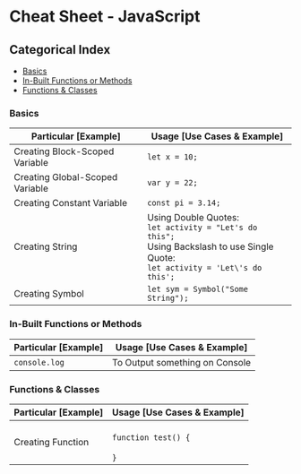 # Cheat Sheet - JavaScript

## Categorical Index

- [Basics](#basics)
- [In-Built Functions or Methods](#in-built-functions-or-methods)
- [Functions & Classes](#functions--classes)

### Basics

Particular [Example] | Usage [Use Cases & Example]
-------------------- | ---------------------------
Creating Block-Scoped Variable | `let x = 10;`
Creating Global-Scoped Variable | `var y = 22;`
Creating Constant Variable | `const pi = 3.14;`
Creating String | Using Double Quotes: <br>`let activity = "Let's do this";` <br>Using Backslash to use Single Quote: <br>`let activity = 'Let\'s do this';`
Creating Symbol | `let sym = Symbol("Some String");`

### In-Built Functions or Methods

Particular [Example] | Usage [Use Cases & Example]
-------------------- | ---------------------------
`console.log` | To Output something on Console

### Functions & Classes

Particular [Example] | Usage [Use Cases & Example]
-------------------- | ---------------------------
Creating Function | <br>```function test() {```<br><br>```}```
